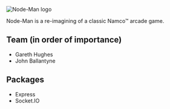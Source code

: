 ![Node-Man logo](http://i.imgur.com/Z1dkLLg.png)

Node-Man is a re-imagining of a classic Namco™ arcade game.

## Team (in order of importance)
 - Gareth Hughes
 - John Ballantyne

## Packages
 - Express
 - Socket.IO
